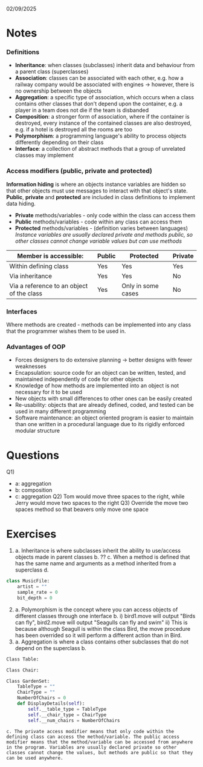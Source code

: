 02/09/2025

# Notes
### Definitions
- **Inheritance**: when classes (subclasses) inherit data and behaviour from a parent class (superclasses)
- **Association**: classes can be associated with each other, e.g. how a railway company would be associated with engines -> however, there is no ownership between the objects
- **Aggregation**: a specific type of association, which occurs when a class contains other classes that don't depend upon the container, e.g. a player in a team does not die if the team is disbanded
- **Composition**: a stronger form of association, where if the container is destroyed, every instance of the contained classes are also destroyed, e.g. if a hotel is destroyed all the rooms are too
- **Polymorphism**: a programming language's ability to process objects differently depending on their class
- **Interface**: a collection of abstract methods that a group of unrelated classes may implement

### Access modifiers (public, private and protected)
**Information hiding** is where an objects instance variables are hidden so that other objects must use messages to interact with that object's state. **Public**, **private** and **protected** are included in class definitions to implement data hiding. 
- **Private** methods/variables - only code within the class can access them
- **Public** methods/variables - code within any class can access them
- **Protected** methods/variables - (definition varies between languages)
*Instance variables are usually declared private and methods public, so other classes cannot change variable values but can use methods*

| Member is accessible:                     | Public | Protected          | Private |
| ----------------------------------------- | ------ | ------------------ | ------- |
| Within defining class                     | Yes    | Yes                | Yes     |
| Via inheritance                           | Yes    | Yes                | No      |
| Via a reference to an object of the class | Yes    | Only in some cases | No      |

### Interfaces
Where methods are created - methods can be implemented into any class that the programmer wishes them to be used in. 

### Advantages of OOP
- Forces designers to do extensive planning -> better designs with fewer weaknesses
- Encapsulation: source code for an object can be written, tested, and maintained independently of code for other objects
- Knowledge of how methods are implemented into an object is not necessary for it to be used
- New objects with small differences to other ones can be easily created
- Re-usability: objects that are already defined, coded, and tested can be used in many different programming
- Software maintenance: an object oriented program is easier to maintain than one written in a procedural language due to its rigidly enforced modular structure

# Questions

Q1) 
- a: aggregation
- b: composition
- c: aggregation
Q2)
Tom would move three spaces to the right, while Jerry would move two spaces to the right
Q3)
Override the move two spaces method so that beavers only move one space

# Exercises
1)
	a. Inheritance is where subclasses inherit the ability to use/access objects made in parent classes 
	b. ??
	c. When a method is defined that has the same name and arguments as a method inherited from a superclass
	d. 
``` python
class MusicFile:
	artist = ""
	sample_rate = 0
	bit_depth = 0
```
2)
	a. Polymorphism is the concept where you can access objects of different classes through one interface
	b. 
		i) bird1.move will output "Birds can fly", bird2.move will output "Seagulls can fly and swim"
		ii) This is because although Seagull is within the class Bird, the move procedure has been overrided so it will perform a different action than in Bird. 
3)
	a. Aggregation is where a class contains other subclasses that do not depend on the superclass
	b. 
``` python
Class Table:

Class Chair:

Class GardenSet:
	TableType = ""
	ChairType = ""
	NumberOfChairs = 0
	def DisplayDetails(self):
		self.__table_type = TableType
		self.__chair_type = ChairType
		self.__num_chairs = NumberOfChairs
```
	c. The private access modifier means that only code within the defining class can access the method/variable. The public access modifier means that the method/variable can be accessed from anywhere in the program. Variables are usually declared private so other classes cannot change the values, but methods are public so that they can be used anywhere. 